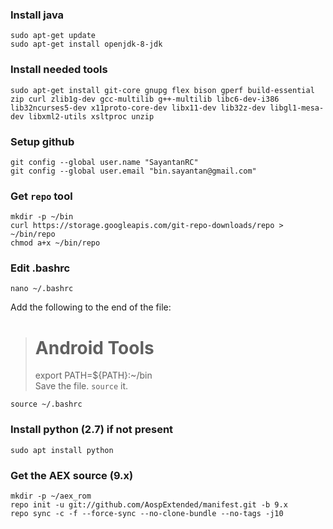 ### Install java  
```
sudo apt-get update  
sudo apt-get install openjdk-8-jdk  
```
### Install needed tools  
```
sudo apt-get install git-core gnupg flex bison gperf build-essential zip curl zlib1g-dev gcc-multilib g++-multilib libc6-dev-i386 lib32ncurses5-dev x11proto-core-dev libx11-dev lib32z-dev libgl1-mesa-dev libxml2-utils xsltproc unzip
```
### Setup github
```
git config --global user.name "SayantanRC"  
git config --global user.email "bin.sayantan@gmail.com"  
```
### Get `repo` tool
```
mkdir -p ~/bin 
curl https://storage.googleapis.com/git-repo-downloads/repo > ~/bin/repo  
chmod a+x ~/bin/repo  
```
### Edit .bashrc
```
nano ~/.bashrc
```
Add the following to the end of the file:
> # Android Tools  
> export PATH=${PATH}:~/bin  
Save the file. `source` it.
```
source ~/.bashrc
```
### Install python (2.7) if not present
```
sudo apt install python
```
### Get the AEX source (9.x)
```
mkdir -p ~/aex_rom  
repo init -u git://github.com/AospExtended/manifest.git -b 9.x  
repo sync -c -f --force-sync --no-clone-bundle --no-tags -j10  
```

